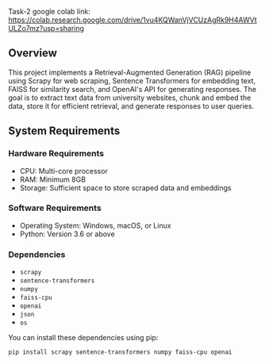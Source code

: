 Task-2
google colab link: https://colab.research.google.com/drive/1vu4KQWanVjVCUzAgRk9H4AWVtULZo7mz?usp=sharing
## Overview
This project implements a Retrieval-Augmented Generation (RAG) pipeline using Scrapy for web scraping, Sentence Transformers for embedding text, FAISS for similarity search, and OpenAI's API for generating responses. The goal is to extract text data from university websites, chunk and embed the data, store it for efficient retrieval, and generate responses to user queries.

## System Requirements
### Hardware Requirements
- CPU: Multi-core processor
- RAM: Minimum 8GB
- Storage: Sufficient space to store scraped data and embeddings

### Software Requirements
- Operating System: Windows, macOS, or Linux
- Python: Version 3.6 or above

### Dependencies
- `scrapy`
- `sentence-transformers`
- `numpy`
- `faiss-cpu`
- `openai`
- `json`
- `os`

You can install these dependencies using pip:
```bash
pip install scrapy sentence-transformers numpy faiss-cpu openai
